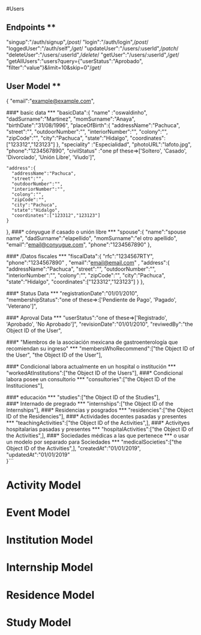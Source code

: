 #Users 

## Endpoints **

  "singup":"/auth/signup",/*post*/
  "login":"/auth/login",/*post*/
  "loggedUser":"/auth/self",/*get*/
  "updateUser":"/users/:userId",/*patch*/
  "deleteUser":"/users/:userId",/*delete*/
  "getUser":"/users/:userId",/*get*/
  "getAllUsers":"users?query={"userStatus":"Aprobado", "filter":"value"}&limit=10&skip=0"/*get*/
  

## User Model **
{
  "email":"example@example.com",

  ###* basic data ***
  "basicData":{ 
    "name" :"oswaldinho", 
    "dadSurname":"Martinez", 
    "momSurname":"Anaya", 
    "birthDate":"31/08/1996", 
    "placeOfBirth":{
      "addressName":"Pachuca", 
      "street":"", 
      "outdoorNumber":"", 
      "interiorNumber":"", 
      "colony":"", 
      "zipCode":"", 
      "city":"Pachuca", 
      "state":"Hidalgo", 
      "coordinates":["123312","123123"] 
    }, 
    "speciality" :"Especialidad", 
    "photoURL":"lafoto.jpg",
    "phone":"1234567890",
    "civilStatus" :"one pf these=>['Soltero', 'Casado', 'Divorciado', 'Unión Libre', 'Viudo']", 
    
    "address":{ 
      "addressName":"Pachuca", 
      "street":"", 
      "outdoorNumber":"", 
      "interiorNumber":"", 
      "colony":"", 
      "zipCode":"", 
      "city":"Pachuca", 
      "state":"Hidalgo", 
      "coordinates":["123312","123123"] 
    }  
  }, 
  ###* cónyugue if casado o unión libre ***
  "spouse":{ 
    "name":"spouse name", 
    "dadSurname":"elapellido", 
    "momSurname":"el otro apellido",
    "email":"email@conyugue.com", 
    "phone":"1234567890"
  }, 

  ###* /Datos fiscales ***
  "fiscalData":{ 
    "rfc":"1234567RTY", 
    "phone":"1234567890" ,
    "email":"email@email.com" ,
    "address":{ 
      "addressName":"Pachuca", 
      "street":"", 
      "outdoorNumber":"", 
      "interiorNumber":"", 
      "colony":"", 
      "zipCode":"", 
      "city":"Pachuca", 
      "state":"Hidalgo", 
      "coordinates":["123312","123123"] 
    }
  }, 

  ###* Status Data ***
  "registrationDate":"01/01/2010", 
  "membershipStatus":"one of these=>:['Pendiente de Pago', 'Pagado', 'Veterano']", 

  ###* Aproval  Data  ***
  "userStatus":"one of these=>['Registrado', 'Aprobado', 'No Aprobado']", 
  "revisionDate":"01/01/2010", 
  "reviwedBy":"the Object ID of the User",

  ###*  "Miembros de la asociación mexicana de gastroenterología que recomiendan su ingreso"  ***
  "membersWhoRecommend":["the Object ID of the User", "the Object ID of the User"], 

  ###* Condicional labora actualmente en un hospital o institución ***
  "workedAtInstitutions":["the Object ID of the Users"], 
  ###*  Condicional labora posee un consultorio  ***
  "consultories":["the Object ID of the Instituciones"], 
   
  ###*  educación  ***
  "studies":["the Object ID of the Studies"],     
  ###*  Internado de pregrado  ***
  "internships":["the Object ID of the Internships"], 
  ###*  Residencias y posgrados ***
  "residencies":["the Object ID of the Residencies"], 
  ###* Actividades docentes pasadas y presentes  ***
  "teachingActivities":["the Object ID of the Activities",], 
  ###*  Activityes hospitalarias pasadas y presentes  ***
  "hospitalActivities":["the Object ID of the Activities",], 
  ###*  Sociedades médicas a las que pertenece *** o usar un modelo por separado para Sociedades  ***
  "medicalSocieties":["the Object ID of the Activities",], 
   "createdAt":"01/01/2019", 
  "updatedAt":"01/01/2019"  
}```

# Activity Model 
# Event Model
# Institution Model 
# Internship Model
# Residence Model
# Study Model
